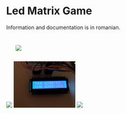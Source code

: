 # Led Matrix Game

<p>Information and documentation is in romanian.</p>
<a href = "https://drive.google.com/open?id=1pw-dHcAWsJrTj6GxN-NlucRSvHBX6qij"><img src="http://intranet.tuck.dartmouth.edu/assets/img/tc-img-grid-video.png" width="20%" style = "margin : 25px; box-sizing: border-box; border-radius: 0.2em;"/></a>


<div style="float: left;">
  <img src="img1.jpg" width="33%"/>
  <img src="img2.jpg" width="33%"/>
  <img src="img3.jpg" width="33%"/>
</div>

